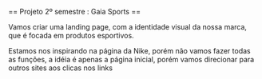 == Projeto 2º semestre : Gaia Sports ==

Vamos criar uma landing page, com a identidade visual da nossa marca, que é focada em produtos esportivos.

Estamos nos inspirando na página da Nike, porém não vamos fazer todas as funções,
a idéia é apenas a página inicial, porém vamos direcionar para outros sites aos clicas nos links



